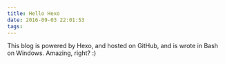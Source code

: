 ```yaml
---
title: Hello Hexo
date: 2016-09-03 22:01:53
tags:
---
```


This blog is powered by Hexo, and hosted on GitHub, and is wrote in Bash on Windows. Amazing, right? :)